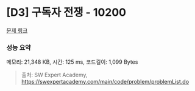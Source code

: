 # [D3] 구독자 전쟁 - 10200 

[문제 링크](https://swexpertacademy.com/main/code/problem/problemDetail.do?contestProbId=AXMCXV_qVgkDFAWv) 

### 성능 요약

메모리: 21,348 KB, 시간: 125 ms, 코드길이: 1,099 Bytes



> 출처: SW Expert Academy, https://swexpertacademy.com/main/code/problem/problemList.do